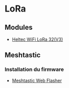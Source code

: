 # LoRa

## Modules

- [Heltec WiFi LoRa 32(V3)](https://heltec.org/project/wifi-lora-32-v3/)


## Meshtastic

### Installation du firmware

- [Meshtastic Web Flasher](https://flasher.meshtastic.org/)


